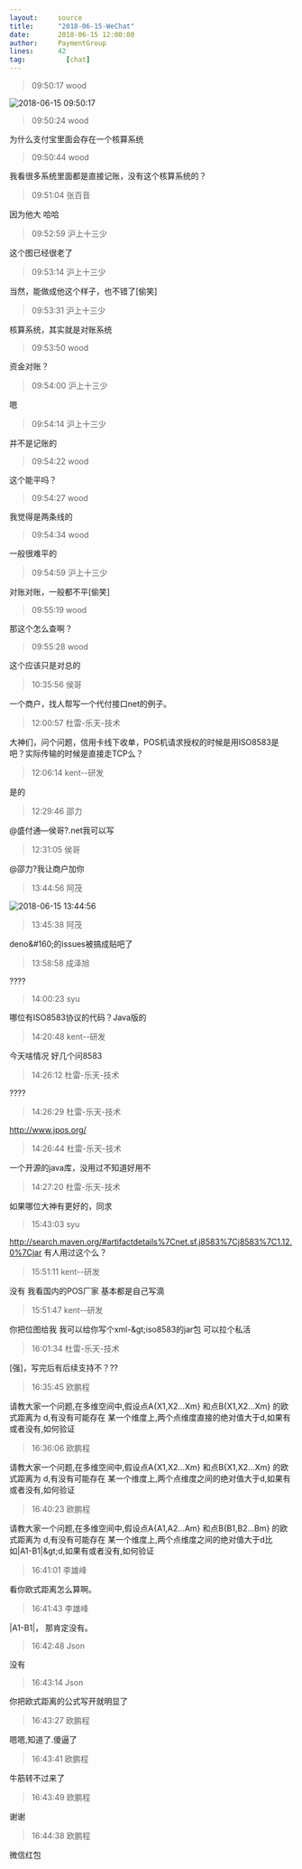 ```yaml
---
layout:     source 
title:      "2018-06-15-WeChat"
date:       2018-06-15 12:00:00
author:     PaymentGroup
lines:      42 
tag:		  [chat]
---
```

> 09:50:17  wood  
   
![2018-06-15 09:50:17](http://static.cocolian.cn/img/201806/20180615_095017.png) 
   
> 09:50:24  wood  
   
为什么支付宝里面会存在一个核算系统  
   
> 09:50:44  wood  
   
我看很多系统里面都是直接记账，没有这个核算系统的？  
   
> 09:51:04  张百音  
   
因为他大  哈哈  
   
> 09:52:59  沪上十三少  
   
这个图已经很老了  
   
> 09:53:14  沪上十三少  
   
当然，能做成他这个样子，也不错了[偷笑]  
   
> 09:53:31  沪上十三少  
   
核算系统，其实就是对账系统  
   
> 09:53:50  wood  
   
资金对账？  
   
> 09:54:00  沪上十三少  
   
嗯  
   
> 09:54:14  沪上十三少  
   
并不是记账的  
   
> 09:54:22  wood  
   
这个能平吗？  
   
> 09:54:27  wood  
   
我觉得是两条线的  
   
> 09:54:34  wood  
   
一般很难平的  
   
> 09:54:59  沪上十三少  
   
对账对账，一般都不平[偷笑]  
   
> 09:55:19  wood  
   
那这个怎么查啊？  
   
> 09:55:28  wood  
   
这个应该只是对总的  
   
> 10:35:56  侯哥  
   
一个商户，找人帮写一个代付接口net的例子。  
   
> 12:00:57  杜雷-乐天-技术  
   
大神们，问个问题，信用卡线下收单，POS机请求授权的时候是用ISO8583是吧？实际传输的时候是直接走TCP么？  
   
> 12:06:14  kent--研发  
   
是的   
   
> 12:29:46  邵力  
   
@盛付通—侯哥?.net我可以写  
   
> 12:31:05  侯哥  
   
@邵力?我让商户加你  
   
> 13:44:56  阿茂  
   
![2018-06-15 13:44:56](http://static.cocolian.cn/img/201806/20180615_134456.png) 
   
> 13:45:38  阿茂  
   
deno&amp;#160;的issues被搞成贴吧了   
   
> 13:58:58  成泽旭  
   
????  
   
> 14:00:23  syu  
   
哪位有ISO8583协议的代码？Java版的  
   
> 14:20:48  kent--研发  
   
今天啥情况  好几个问8583  
   
> 14:26:12  杜雷-乐天-技术  
   
????  
   
> 14:26:29  杜雷-乐天-技术  
   
http://www.jpos.org/  
   
> 14:26:44  杜雷-乐天-技术  
   
一个开源的java库，没用过不知道好用不  
   
> 14:27:20  杜雷-乐天-技术  
   
如果哪位大神有更好的，同求  
   
> 15:43:03  syu  
   
http://search.maven.org/#artifactdetails%7Cnet.sf.j8583%7Cj8583%7C1.12.0%7Cjar 有人用过这个么？  
   
> 15:51:11  kent--研发  
   
没有 我看国内的POS厂家 基本都是自己写滴  
   
> 15:51:47  kent--研发  
   
你把位图给我 我可以给你写个xml-&amp;gt;iso8583的jar包      可以拉个私活  
   
> 16:01:34  杜雷-乐天-技术  
   
[强]，写完后有后续支持不？??  
   
> 16:35:45  欧鹏程  
   
请教大家一个问题,在多维空间中,假设点A{X1,X2...Xm}  和点B{X1,X2...Xm} 的欧式距离为 d,有没有可能存在 某一个维度上,两个点维度直接的绝对值大于d,如果有或者没有,如何验证  
   
> 16:36:06  欧鹏程  
   
请教大家一个问题,在多维空间中,假设点A{X1,X2...Xm}  和点B{X1,X2...Xm} 的欧式距离为 d,有没有可能存在 某一个维度上,两个点维度之间的绝对值大于d,如果有或者没有,如何验证  
   
> 16:40:23  欧鹏程  
   
请教大家一个问题,在多维空间中,假设点A{A1,A2...Am}  和点B{B1,B2...Bm} 的欧式距离为 d,有没有可能存在 某一个维度上,两个点维度之间的绝对值大于d比如|A1-B1|&amp;gt;d,如果有或者没有,如何验证  
   
> 16:41:01  李雄峰  
   
看你欧式距离怎么算啊。   
   
> 16:41:43  李雄峰  
   
|A1-B1|， 那肯定没有。   
   
> 16:42:48  Json  
   
没有  
   
> 16:43:14  Json  
   
你把欧式距离的公式写开就明显了  
   
> 16:43:27  欧鹏程  
   
嗯嗯,知道了.傻逼了  
   
> 16:43:41  欧鹏程  
   
牛筋转不过来了  
   
> 16:43:49  欧鹏程  
   
谢谢  
   
> 16:44:38  欧鹏程  
   
微信红包  
   
